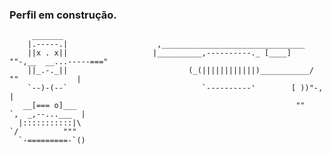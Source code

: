 ### Perfil em construção.




         _______                    
        |.-----.|                    ,________________________________       
        ||x . x||                   |__________,----------._ [____]  ""-,__  __...-----==="
        ||_.-._||                           (_(||||||||||||)___________/   ""             |
        `--)-(--`                              `----------'        [ ))"-,                |
       __[=== o]___                                                 ""    `,  _,--...___  |
      |:::::::::::|\                                                        `/          """
      `-=========-`()               


<!--
**manobrian/manobrian** is a ✨ _special_ ✨ repository because its `README.md` (this file) appears on your GitHub profile.

Here are some ideas to get you started:

- 🔭 I’m currently working on ...
- 🌱 I’m currently learning ...
- 👯 I’m looking to collaborate on ...
- 🤔 I’m looking for help with ...
- 💬 Ask me about ...
- 📫 How to reach me: ...
- 😄 Pronouns: ...
- ⚡ Fun fact: ...
-->
                                                              
